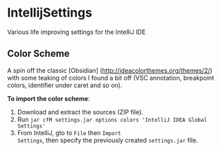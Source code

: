 IntellijSettings
================

Various life improving settings for the IntelliJ IDE

Color Scheme
------------

A spin off the classic [Obsidian] (http://ideacolorthemes.org/themes/2/) with some teaking of colors I found a bit off (VSC annotation, breakpoint colors, identifier under caret and so on).

**To import the color scheme**:

1.  Download and extract the sources (ZIP file).
2.  Run <code>jar cfM settings.jar options colors 'IntelliJ IDEA Global Settings'</code>
3.  From IntelliJ, gto to <code>File</code> then <code>Import Settings</code>, then specify the previously created <code>settings.jar</code> file.

